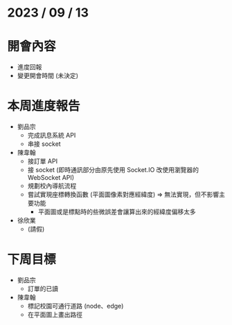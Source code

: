 # 2023 / 09 / 13

# 開會內容
- 進度回報
- 變更開會時間 (未決定)

# 本周進度報告
- 劉品宗
  - 完成訊息系統 API
  - 串接 socket
- 陳韋翰
  - 接訂單 API
  - 接 socket (即時通訊部分由原先使用 Socket.IO 改使用瀏覽器的 WebSocket API)
  - 規劃校內導航流程
  - 嘗試實現座標轉換函數 (平面圖像素對應經緯度) => 無法實現，但不影響主要功能
    - 平面圖或是標點時的些微誤差會讓算出來的經緯度偏移太多
- 徐欣業
  - (請假)

# 下周目標
- 劉品宗
  - 訂單的已讀
- 陳韋翰
  - 標記校園可通行道路 (node、edge)
  - 在平面圖上畫出路徑
